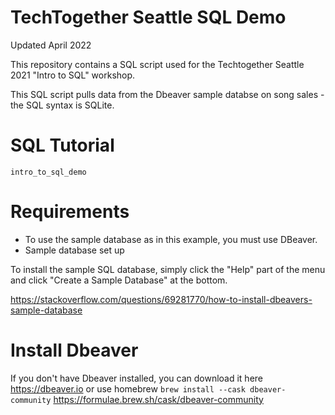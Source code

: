 # TechTogether Seattle SQL Demo
Updated April 2022

This repository contains a SQL script used for the Techtogether Seattle 2021 "Intro to SQL" workshop. 

This SQL script pulls data from the Dbeaver sample databse on song sales - the SQL syntax is SQLite.  

# SQL Tutorial 
`intro_to_sql_demo` 


# Requirements 
* To use the sample database as in this example, you must use DBeaver. 
* Sample database set up 

To install the sample SQL database, simply click the "Help" part of the menu and click "Create a Sample Database" at the bottom. 

https://stackoverflow.com/questions/69281770/how-to-install-dbeavers-sample-database


# Install Dbeaver 
If you don't have Dbeaver installed, you can download it here https://dbeaver.io 
or use homebrew `brew install --cask dbeaver-community`
https://formulae.brew.sh/cask/dbeaver-community
